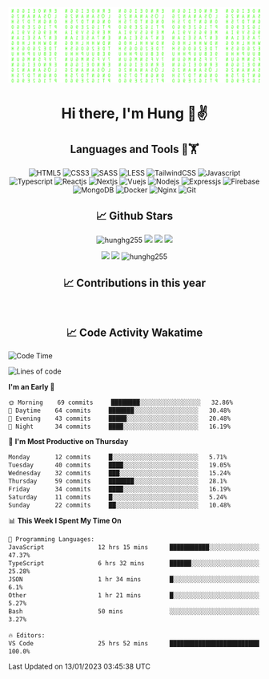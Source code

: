 [![Matrix SVG](https://github.com/hunghg255/hunghg255/blob/master/img/matrix.svg)](https://hunghg255.github.io)
<!-- [![unicorncode_bzb8ey](https://res.cloudinary.com/hunghg255/image/upload/v1647578947/unicorncode_bzb8ey.svg)](https://hunghg255.github.io) -->
<!-- # 👀 Hi stranger! 👋🏻 -->

<h1 align='center'>Hi there, I'm Hung 👋✌</h1>

<h2 align='center'>Languages and Tools 🔧🏋</h2>

<div align='center'>
  <img src="https://img.shields.io/badge/html5-%23E34F26.svg?style=flat-square&logo=html5&logoColor=white" alt="HTML5" />
  <img src="https://img.shields.io/badge/css3-%231572B6.svg?style=flat-square&logo=css3&logoColor=white" alt="CSS3" />
  <img src="https://img.shields.io/badge/SASS-hotpink.svg?style=flat-square&logo=SASS&logoColor=white" alt="SASS" />
  <img src="https://img.shields.io/badge/LESS-%230db7ed.svg?style=flat-square&logo=less&logoColor=white" alt="LESS" />
  <img src="https://img.shields.io/badge/Tailwindcss-%2338B2AC.svg?style=flat-square&logo=tailwind-css&logoColor=white" alt="TailwindCSS" />
  <img src="https://img.shields.io/badge/Javascript-%23323330.svg?style=flat-square&logo=javascript&logoColor=%23F7DF1E" alt="Javascript" />
  <img src="https://img.shields.io/badge/Typescript-%23007ACC.svg?style=flat-square&logo=typescript&logoColor=white" alt="Typescript" />
  <img src="https://img.shields.io/badge/Reactjs-%2320232a.svg?style=flat-square&logo=react&logoColor=%2361DAFB" alt="Reactjs" />
  <img src="https://img.shields.io/badge/Nextjs-black?style=flat-square&logo=next.js&logoColor=white" alt="Nextjs" />
  <img src="https://img.shields.io/badge/Vuejs-%2335495e.svg?style=flat-square&logo=vuedotjs&logoColor=%234FC08D" alt="Vuejs" />
  <img src="https://img.shields.io/badge/Nodejs-6DA55F?style=flat-square&logo=node.js&logoColor=white" alt="Nodejs" />
  <img src="https://img.shields.io/badge/Expressjs-6DA55F?style=flat-square&logo=express&logoColor=white" alt="Expressjs" />
  <img src="https://img.shields.io/badge/Firebase-%23039BE5.svg?style=flat-square&logo=firebase" alt="Firebase" />
  <img src="https://img.shields.io/badge/MongoDB-%234ea94b.svg?style=flat-square&logo=mongodb&logoColor=white" alt="MongoDB" />
  <img src="https://img.shields.io/badge/Docker-%230db7ed.svg?style=flat-square&logo=docker&logoColor=white" alt="Docker" />
  <img src="https://img.shields.io/badge/Nginx-%234ea94b.svg?style=flat-square&logo=nginx&logoColor=white" alt="Nginx" />
  <img src="https://img.shields.io/badge/Git-%23E34F26.svg?style=flat-square&logo=git&logoColor=white" alt="Git" />
</div>

<h2 align='center'> 📈 Github Stars </h2>
<p align="center"> <img src="https://komarev.com/ghpvc/?username=hunghg255&style=flat" alt="hunghg255" />
  <img src="https://shields.io/github/stars/hunghg255">
  <img src="https://img.shields.io/github/followers/hunghg255">
  <img src="https://img.shields.io/static/v1?label=%F0%9F%8C%9F&message=Love%20coding&style=style=flat&color=c80000">
</p>
<div align="center">
 <img src="https://github-readme-stats.vercel.app/api?username=hunghg255&show_icons=true&border_radius=15&count_private=true"/>
  <img src="https://github-readme-stats.vercel.app/api/top-langs/?username=hunghg255&border_radius=15&layout=compact&langs_count=6&count_private=true"/>
  <img 
       src="https://github-readme-streak-stats.herokuapp.com/?user=hunghg255&count_private=true" 
       alt="hunghg255" 
  />
  <h2 align='center'> 📈 Contributions in this year </h2>
  <img src="https://ghchart.rshah.org/F90716/hunghg2505" alt="">
</div>



<h2 align='center'> 📈 Code Activity Wakatime </h2>

<!--START_SECTION:waka-->
![Code Time](http://img.shields.io/badge/Code%20Time-2%2C241%20hrs%2018%20mins-blue)

![Lines of code](https://img.shields.io/badge/From%20Hello%20World%20I%27ve%20Written-438%20Thousand%20lines%20of%20code-blue)

**I'm an Early 🐤** 

```text
🌞 Morning    69 commits     ████████░░░░░░░░░░░░░░░░░   32.86% 
🌆 Daytime    64 commits     ███████░░░░░░░░░░░░░░░░░░   30.48% 
🌃 Evening    43 commits     █████░░░░░░░░░░░░░░░░░░░░   20.48% 
🌙 Night      34 commits     ████░░░░░░░░░░░░░░░░░░░░░   16.19%

```
📅 **I'm Most Productive on Thursday** 

```text
Monday       12 commits     █░░░░░░░░░░░░░░░░░░░░░░░░   5.71% 
Tuesday      40 commits     ████░░░░░░░░░░░░░░░░░░░░░   19.05% 
Wednesday    32 commits     ███░░░░░░░░░░░░░░░░░░░░░░   15.24% 
Thursday     59 commits     ███████░░░░░░░░░░░░░░░░░░   28.1% 
Friday       34 commits     ████░░░░░░░░░░░░░░░░░░░░░   16.19% 
Saturday     11 commits     █░░░░░░░░░░░░░░░░░░░░░░░░   5.24% 
Sunday       22 commits     ██░░░░░░░░░░░░░░░░░░░░░░░   10.48%

```


📊 **This Week I Spent My Time On** 

```text
💬 Programming Languages: 
JavaScript               12 hrs 15 mins      ███████████░░░░░░░░░░░░░░   47.37% 
TypeScript               6 hrs 32 mins       ██████░░░░░░░░░░░░░░░░░░░   25.28% 
JSON                     1 hr 34 mins        █░░░░░░░░░░░░░░░░░░░░░░░░   6.1% 
Other                    1 hr 21 mins        █░░░░░░░░░░░░░░░░░░░░░░░░   5.27% 
Bash                     50 mins             ░░░░░░░░░░░░░░░░░░░░░░░░░   3.27%

🔥 Editors: 
VS Code                  25 hrs 52 mins      █████████████████████████   100.0%

```


 Last Updated on 13/01/2023 03:45:38 UTC
<!--END_SECTION:waka-->

